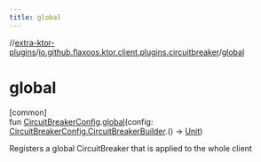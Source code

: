 ```yaml
---
title: global
---
```

//[extra-ktor-plugins](../../index.md)/[io.github.flaxoos.ktor.client.plugins.circuitbreaker](index.md)/[global](global.md)



# global



[common]\
fun [CircuitBreakerConfig](-circuit-breaker-config/index.md).[global](global.md)(config: [CircuitBreakerConfig.CircuitBreakerBuilder](-circuit-breaker-config/-circuit-breaker-builder/index.md).() -&gt; [Unit](https://kotlinlang.org/api/latest/jvm/stdlib/kotlin/-unit/index.md))



Registers a global CircuitBreaker that is applied to the whole client





